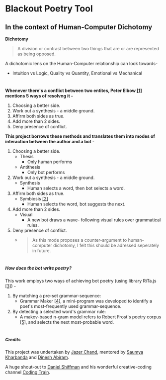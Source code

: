 # Blackout Poetry Tool
## In the context of Human-Computer Dichotomy
**Dichotomy**
> A division or contrast between two things that are or are represented as being opposed.

A dichotomic lens on the Human-Computer relationship can look towards- 
- Intuition vs Logic, Quality vs Quantity, Emotional vs Mechanical

#

**Whenever there's a conflict between two entites, Peter Elbow [[1]](https://www.semanticscholar.org/paper/The-Uses-of-Binary-Thinking-Elbow/294d77e512c3eff76b5ddd105277ae489b07cdac) mentions 5 ways of resolvng it -**
1. Choosing a better side.
2. Work out a synthesis - a middle ground.
3. Affirm both sides as true.
4. Add more than 2 sides.
5. Deny presence of conflict.

**This project borrows these methods and translates them into modes of interaction between the author and a bot -**
1. Choosing a better side.
   - Thesis
     - Only human performs
   - Antithesis
     - Only bot performs
2. Work out a synthesis - a middle ground.
   - Synthesis
     - Human selects a word, then bot selects a word.
3. Affirm both sides as true.
   - Symbiosis [[2]](http://groups.csail.mit.edu/medg/people/psz/Licklider.html)
     - Human selects the word, bot suggests the next.
4. Add more than 2 sides.
   - Visual
     - A new bot draws a wave- following visual rules over grammatical rules.
5. Deny presence of conflict.
   - > As this mode proposes a counter-argument to human-computer dichotomy, I felt this should be adressed seperately in future.
   
#

##### How does the bot write poetry?
This work employs two ways of achieving bot poetry (using library RiTa.js [[3]](https://rednoise.org/rita/)) - 
1. By matching a pre-set grammar-sequence:
   - Grammar Maker [[4]](https://blackout-poetry-tool.github.io/grammar-maker/), a mini-program was developed to identify a poet's most-frequently used grammar-sequence.
2. By detecting a selected word's grammar rule:
   - A makov-based n-gram model refers to Robert Frost's poetry corpus [[5]](http://www.gutenberg.org/ebooks/59824), and selects the next most-probable word.
  
#

##### Credits
This project was undertaken by [Jazer Chand](https://www.instagram.com/jazer.chand/), mentored by [Saumya Kharbanda](https://www.linkedin.com/in/saumyakharbanda) and [Dinesh Abiram](https://dineshabiram.wixsite.com/photography).

A huge shout-out to [Daniel Shiffman](https://shiffman.net/) and his wonderful creative-coding channel [Coding Train](https://www.youtube.com/user/shiffman/featured).
